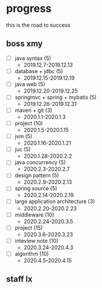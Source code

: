 # progress
this is the road to success


## boss xmy
- [ ] java syntax (5)
   - 2019.12.7-2019.12.13
- [ ] database + jdbc (5)
   - 2019.12.15-2019.12.19
- [ ] java web (5)
   - 2019.12.20-2019.12.25
- [ ] springmvc + spring + mybatis (5)
   - 2019.12.26-2019.12.31
- [ ] maven + git (3)
  - 2020.1.1-2020.1.3
- [ ] project (10)
  - 2020.1.5-2020.1.15
- [ ] jvm (5)
  - 2020.1.16-2020.1.21
- [ ] juc (5)
  - 2020.1.28-2020.2.2
- [ ] java concurrency (5)
  - 2020.2.3-2020.2.7
- [ ] design pattern (5)
  - 2020.2.9-2020.2.13
- [ ] spring source (5)
  - 2020.2.14-2020.2.19
- [ ] large application architecture (3)
  - 2020.2.20-2020.2.23
- [ ] middleware (10)
  - 2020.2.24-2020.3.5
- [ ] project (15)
  - 2020.3.6-2020.3.23
- [ ] inteview note (10)
  - 2020.3.24-2020.4.3
- [ ] algorithm (10)
  - 2020.4.5-2020.4.15


## staff lx

